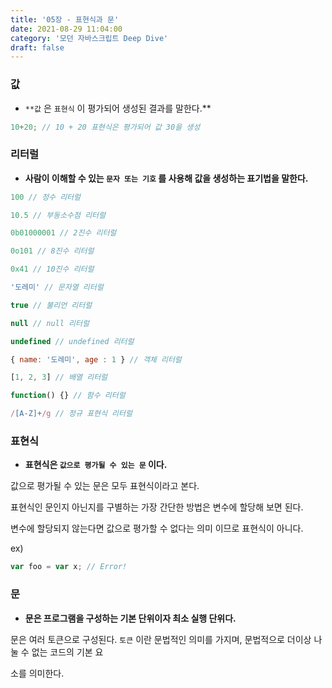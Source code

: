 ```yaml
---
title: '05장 - 표현식과 문'
date: 2021-08-29 11:04:00
category: '모던 자바스크립트 Deep Dive'
draft: false
---
```


### **값**

- `**값` 은 `표현식` 이 평가되어 생성된 결과를 말한다.**

```jsx
10+20; // 10 + 20 표현식은 평가되어 값 30을 생성
```

### **리터럴**

- **사람이 이해할 수 있는 `문자 또는 기호` 를 사용해 값을 생성하는 표기법을 말한다.**

```jsx
100 // 정수 리터럴

10.5 // 부동소수점 리터럴

0b01000001 // 2진수 리터럴

0o101 // 8진수 리터럴

0x41 // 10진수 리터럴

'도레미' // 문자열 리터럴

true // 불리언 리터럴

null // null 리터럴

undefined // undefined 리터럴

{ name: '도레미', age : 1 } // 객체 리터럴

[1, 2, 3] // 배열 리터럴

function() {} // 함수 리터럴

/[A-Z]+/g // 정규 표현식 리터럴
```

### **표현식**

- **표현식은 `값으로 평가될 수 있는 문` 이다.**

값으로 평가될 수 있는 문은 모두 표현식이라고 본다.

표현식인 문인지 아닌지를 구별하는 가장 간단한 방법은 변수에 할당해 보면 된다.

변수에 할당되지 않는다면 값으로 평가할 수 없다는 의미 이므로 표현식이 아니다.

ex)

```jsx
var foo = var x; // Error!
```

### **문**

- **문은 프로그램을 구성하는 기본 단위이자 최소 실행 단위다.**

문은 여러 토큰으로 구성된다. `토큰` 이란 문법적인 의미를 가지며, 문법적으로 더이상 나눌 수 없는 코드의 기본 요

소를 의미한다.